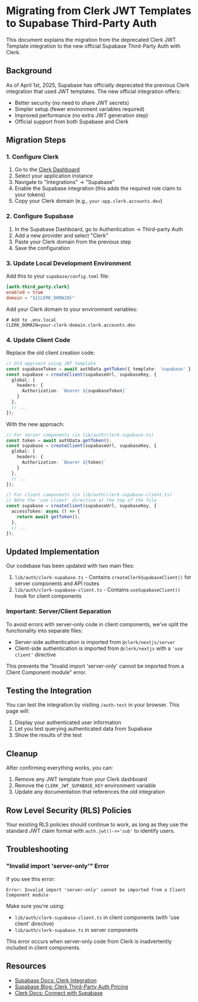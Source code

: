 # Migrating from Clerk JWT Templates to Supabase Third-Party Auth

This document explains the migration from the deprecated Clerk JWT Template integration to the new official Supabase Third-Party Auth with Clerk.

## Background

As of April 1st, 2025, Supabase has officially deprecated the previous Clerk integration that used JWT templates. The new official integration offers:

- Better security (no need to share JWT secrets)
- Simpler setup (fewer environment variables required)
- Improved performance (no extra JWT generation step)
- Official support from both Supabase and Clerk

## Migration Steps

### 1. Configure Clerk

1. Go to the [Clerk Dashboard](https://dashboard.clerk.com/)
2. Select your application instance
3. Navigate to "Integrations" → "Supabase"
4. Enable the Supabase integration (this adds the required role claim to your tokens)
5. Copy your Clerk domain (e.g., `your-app.clerk.accounts.dev`)

### 2. Configure Supabase

1. In the Supabase Dashboard, go to Authentication → Third-party Auth
2. Add a new provider and select "Clerk"
3. Paste your Clerk domain from the previous step
4. Save the configuration

### 3. Update Local Development Environment

Add this to your `supabase/config.toml` file:

```toml
[auth.third_party.clerk]
enabled = true
domain = "${CLERK_DOMAIN}"
```

Add your Clerk domain to your environment variables:

```
# Add to .env.local
CLERK_DOMAIN=your-clerk-domain.clerk.accounts.dev
```

### 4. Update Client Code

Replace the old client creation code:

```typescript
// Old approach using JWT template
const supabaseToken = await authData.getToken({ template: 'supabase' });
const supabase = createClient(supabaseUrl, supabaseKey, {
  global: {
    headers: {
      Authorization: `Bearer ${supabaseToken}`
    }
  },
  // ...
});
```

With the new approach:

```typescript
// For server components (in lib/auth/clerk-supabase.ts)
const token = await authData.getToken();
const supabase = createClient(supabaseUrl, supabaseKey, {
  global: {
    headers: {
      Authorization: `Bearer ${token}`
    }
  },
  // ...
});

// For client components (in lib/auth/clerk-supabase-client.ts)
// Note the 'use client' directive at the top of the file
const supabase = createClient(supabaseUrl, supabaseKey, {
  accessToken: async () => {
    return await getToken();
  },
  // ...
});
```

## Updated Implementation

Our codebase has been updated with two main files:

1. `lib/auth/clerk-supabase.ts` - Contains `createClerkSupabaseClient()` for server components and API routes
2. `lib/auth/clerk-supabase-client.ts` - Contains `useSupabaseClient()` hook for client components

### Important: Server/Client Separation

To avoid errors with server-only code in client components, we've split the functionality into separate files:

- Server-side authentication is imported from `@clerk/nextjs/server`
- Client-side authentication is imported from `@clerk/nextjs` with a `'use client'` directive

This prevents the "Invalid import 'server-only' cannot be imported from a Client Component module" error.

## Testing the Integration

You can test the integration by visiting `/auth-test` in your browser. This page will:

1. Display your authenticated user information
2. Let you test querying authenticated data from Supabase
3. Show the results of the test

## Cleanup

After confirming everything works, you can:

1. Remove any JWT template from your Clerk dashboard
2. Remove the `CLERK_JWT_SUPABASE_KEY` environment variable
3. Update any documentation that references the old integration

## Row Level Security (RLS) Policies

Your existing RLS policies should continue to work, as long as they use the standard JWT claim format with `auth.jwt()->>'sub'` to identify users.

## Troubleshooting

### "Invalid import 'server-only'" Error

If you see this error:
```
Error: Invalid import 'server-only' cannot be imported from a Client Component module
```

Make sure you're using:
- `lib/auth/clerk-supabase-client.ts` in client components (with 'use client' directive)
- `lib/auth/clerk-supabase.ts` in server components

This error occurs when server-only code from Clerk is inadvertently included in client components.

## Resources

- [Supabase Docs: Clerk Integration](https://supabase.com/docs/guides/auth/third-party/clerk)
- [Supabase Blog: Clerk Third-Party Auth Pricing](https://supabase.com/blog/clerk-tpa-pricing)
- [Clerk Docs: Connect with Supabase](https://clerk.com/docs/integrations/supabase) 